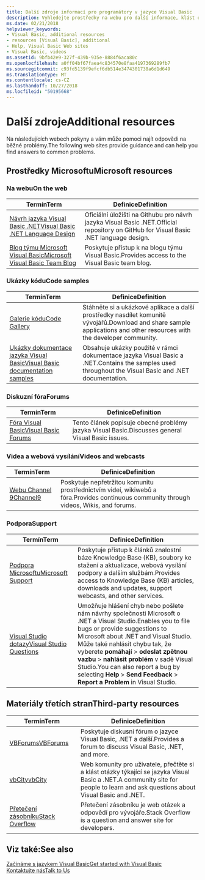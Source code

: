 ```yaml
---
title: Další zdroje informací pro programátory v jazyce Visual Basic
description: Vyhledejte prostředky na webu pro další informace, klást otázky a přečtěte si další informace o jazyce Visual Basic.
ms.date: 02/21/2018
helpviewer_keywords:
- Visual Basic, additional resources
- resources [Visual Basic], additional
- Help, Visual Basic Web sites
- Visual Basic, videos
ms.assetid: 9bfb42e9-327f-439b-935e-8884f6aca80c
ms.openlocfilehash: a0ff04bf67faea4c834570e8faa4197369289fb7
ms.sourcegitcommit: c93fd5139f9efcf6db514e3474301738a6d1d649
ms.translationtype: MT
ms.contentlocale: cs-CZ
ms.lasthandoff: 10/27/2018
ms.locfileid: "50195668"
---
```

# <a name="additional-resources"></a><span data-ttu-id="967fb-103">Další zdroje</span><span class="sxs-lookup"><span data-stu-id="967fb-103">Additional resources</span></span>

<span data-ttu-id="967fb-104">Na následujících webech pokyny a vám může pomoci najít odpovědi na běžné problémy.</span><span class="sxs-lookup"><span data-stu-id="967fb-104">The following web sites provide guidance and can help you find answers to common problems.</span></span>

## <a name="microsoft-resources"></a><span data-ttu-id="967fb-105">Prostředky Microsoftu</span><span class="sxs-lookup"><span data-stu-id="967fb-105">Microsoft resources</span></span>

### <a name="on-the-web"></a><span data-ttu-id="967fb-106">Na webu</span><span class="sxs-lookup"><span data-stu-id="967fb-106">On the web</span></span>

|<span data-ttu-id="967fb-107">Termín</span><span class="sxs-lookup"><span data-stu-id="967fb-107">Term</span></span>|<span data-ttu-id="967fb-108">Definice</span><span class="sxs-lookup"><span data-stu-id="967fb-108">Definition</span></span>|
|----------|----------------|
|[<span data-ttu-id="967fb-109">Návrh jazyka Visual Basic .NET</span><span class="sxs-lookup"><span data-stu-id="967fb-109">Visual Basic .NET Language Design</span></span>](https://github.com/dotnet/vblang)|<span data-ttu-id="967fb-110">Oficiální úložišti na Githubu pro návrh jazyka Visual Basic .NET.</span><span class="sxs-lookup"><span data-stu-id="967fb-110">Official repository on GitHub for Visual Basic .NET language design.</span></span>|
|[<span data-ttu-id="967fb-111">Blog týmu Microsoft Visual Basic</span><span class="sxs-lookup"><span data-stu-id="967fb-111">Microsoft Visual Basic Team Blog</span></span>](https://blogs.msdn.microsoft.com/vbteam/)|<span data-ttu-id="967fb-112">Poskytuje přístup k na blogu týmu Visual Basic.</span><span class="sxs-lookup"><span data-stu-id="967fb-112">Provides access to the Visual Basic team blog.</span></span>|

### <a name="code-samples"></a><span data-ttu-id="967fb-113">Ukázky kódu</span><span class="sxs-lookup"><span data-stu-id="967fb-113">Code samples</span></span>

|<span data-ttu-id="967fb-114">Termín</span><span class="sxs-lookup"><span data-stu-id="967fb-114">Term</span></span>|<span data-ttu-id="967fb-115">Definice</span><span class="sxs-lookup"><span data-stu-id="967fb-115">Definition</span></span>|
|----------|----------------|
|[<span data-ttu-id="967fb-116">Galerie kódu</span><span class="sxs-lookup"><span data-stu-id="967fb-116">Code Gallery</span></span>](https://code.msdn.microsoft.com/site/search?f%5B0%5D.Type=ProgrammingLanguage&f%5B0%5D.Value=VB&f%5B0%5D.Text=VB.NET)|<span data-ttu-id="967fb-117">Stáhněte si a ukázkové aplikace a další prostředky nasdílet komunitě vývojářů.</span><span class="sxs-lookup"><span data-stu-id="967fb-117">Download and share sample applications and other resources with the developer community.</span></span>|
|[<span data-ttu-id="967fb-118">Ukázky dokumentace jazyka Visual Basic</span><span class="sxs-lookup"><span data-stu-id="967fb-118">Visual Basic documentation samples</span></span>](https://github.com/dotnet/samples/tree/master/snippets/visualbasic)|<span data-ttu-id="967fb-119">Obsahuje ukázky použité v rámci dokumentace jazyka Visual Basic a .NET.</span><span class="sxs-lookup"><span data-stu-id="967fb-119">Contains the samples used throughout the Visual Basic and .NET documentation.</span></span>|

### <a name="forums"></a><span data-ttu-id="967fb-120">Diskuzní fóra</span><span class="sxs-lookup"><span data-stu-id="967fb-120">Forums</span></span>

|<span data-ttu-id="967fb-121">Termín</span><span class="sxs-lookup"><span data-stu-id="967fb-121">Term</span></span>|<span data-ttu-id="967fb-122">Definice</span><span class="sxs-lookup"><span data-stu-id="967fb-122">Definition</span></span>|
|----------|----------------|
|[<span data-ttu-id="967fb-123">Fóra Visual Basic</span><span class="sxs-lookup"><span data-stu-id="967fb-123">Visual Basic Forums</span></span>](https://social.msdn.microsoft.com/Forums/vstudio/en-US/home?forum=vbgeneral)|<span data-ttu-id="967fb-124">Tento článek popisuje obecné problémy jazyka Visual Basic.</span><span class="sxs-lookup"><span data-stu-id="967fb-124">Discusses general Visual Basic issues.</span></span>|

### <a name="videos-and-webcasts"></a><span data-ttu-id="967fb-125">Videa a webová vysílání</span><span class="sxs-lookup"><span data-stu-id="967fb-125">Videos and webcasts</span></span>

|<span data-ttu-id="967fb-126">Termín</span><span class="sxs-lookup"><span data-stu-id="967fb-126">Term</span></span>|<span data-ttu-id="967fb-127">Definice</span><span class="sxs-lookup"><span data-stu-id="967fb-127">Definition</span></span>|
|----------|----------------|
|[<span data-ttu-id="967fb-128">Webu Channel 9</span><span class="sxs-lookup"><span data-stu-id="967fb-128">Channel9</span></span>](https://channel9.msdn.com/)|<span data-ttu-id="967fb-129">Poskytuje nepřetržitou komunitu prostřednictvím videí, wikiwebů a fóra.</span><span class="sxs-lookup"><span data-stu-id="967fb-129">Provides continuous community through videos, Wikis, and forums.</span></span>|

### <a name="support"></a><span data-ttu-id="967fb-130">Podpora</span><span class="sxs-lookup"><span data-stu-id="967fb-130">Support</span></span>

|<span data-ttu-id="967fb-131">Termín</span><span class="sxs-lookup"><span data-stu-id="967fb-131">Term</span></span>|<span data-ttu-id="967fb-132">Definice</span><span class="sxs-lookup"><span data-stu-id="967fb-132">Definition</span></span>|
|----------|----------------|
|[<span data-ttu-id="967fb-133">Podpora Microsoftu</span><span class="sxs-lookup"><span data-stu-id="967fb-133">Microsoft Support</span></span>](https://support.microsoft.com)|<span data-ttu-id="967fb-134">Poskytuje přístup k článků znalostní báze Knowledge Base (KB), soubory ke stažení a aktualizace, webová vysílání podpory a dalším službám.</span><span class="sxs-lookup"><span data-stu-id="967fb-134">Provides access to Knowledge Base (KB) articles, downloads and updates, support webcasts, and other services.</span></span>|
|[<span data-ttu-id="967fb-135">Visual Studio dotazy</span><span class="sxs-lookup"><span data-stu-id="967fb-135">Visual Studio Questions</span></span>](https://developercommunity.visualstudio.com)|<span data-ttu-id="967fb-136">Umožňuje hlášení chyb nebo pošlete nám návrhy společnosti Microsoft o .NET a Visual Studio.</span><span class="sxs-lookup"><span data-stu-id="967fb-136">Enables you to file bugs or provide suggestions to Microsoft about .NET and Visual Studio.</span></span> <span data-ttu-id="967fb-137">Může také nahlásit chybu tak, že vyberete **pomáhají** > **odeslat zpětnou vazbu** > **nahlásit problém** v sadě Visual Studio.</span><span class="sxs-lookup"><span data-stu-id="967fb-137">You can also report a bug by selecting **Help** > **Send Feedback** > **Report a Problem** in Visual Studio.</span></span>|

## <a name="third-party-resources"></a><span data-ttu-id="967fb-138">Materiály třetích stran</span><span class="sxs-lookup"><span data-stu-id="967fb-138">Third-party resources</span></span>

|<span data-ttu-id="967fb-139">Termín</span><span class="sxs-lookup"><span data-stu-id="967fb-139">Term</span></span>|<span data-ttu-id="967fb-140">Definice</span><span class="sxs-lookup"><span data-stu-id="967fb-140">Definition</span></span>|
|----------|----------------|
|[<span data-ttu-id="967fb-141">VBForums</span><span class="sxs-lookup"><span data-stu-id="967fb-141">VBForums</span></span>](http://www.vbforums.com/)|<span data-ttu-id="967fb-142">Poskytuje diskusní fórum o jazyce Visual Basic, .NET a další.</span><span class="sxs-lookup"><span data-stu-id="967fb-142">Provides a forum to discuss Visual Basic, .NET, and more.</span></span>|
|[<span data-ttu-id="967fb-143">vbCity</span><span class="sxs-lookup"><span data-stu-id="967fb-143">vbCity</span></span>](http://vbcity.com/)|<span data-ttu-id="967fb-144">Web komunity pro uživatele, přečtěte si a klást otázky týkající se jazyka Visual Basic a .NET.</span><span class="sxs-lookup"><span data-stu-id="967fb-144">A community site for people to learn and ask questions about Visual Basic and .NET.</span></span>|
|[<span data-ttu-id="967fb-145">Přetečení zásobníku</span><span class="sxs-lookup"><span data-stu-id="967fb-145">Stack Overflow</span></span>](https://stackoverflow.com/questions/tagged/vb.net)|<span data-ttu-id="967fb-146">Přetečení zásobníku je web otázek a odpovědí pro vývojáře.</span><span class="sxs-lookup"><span data-stu-id="967fb-146">Stack Overflow is a question and answer site for developers.</span></span>|

## <a name="see-also"></a><span data-ttu-id="967fb-147">Viz také:</span><span class="sxs-lookup"><span data-stu-id="967fb-147">See also</span></span>

[<span data-ttu-id="967fb-148">Začínáme s jazykem Visual Basic</span><span class="sxs-lookup"><span data-stu-id="967fb-148">Get started with Visual Basic</span></span>](../../visual-basic/getting-started/index.md)  
[<span data-ttu-id="967fb-149">Kontaktujte nás</span><span class="sxs-lookup"><span data-stu-id="967fb-149">Talk to Us</span></span>](/visualstudio/ide/talk-to-us)  
